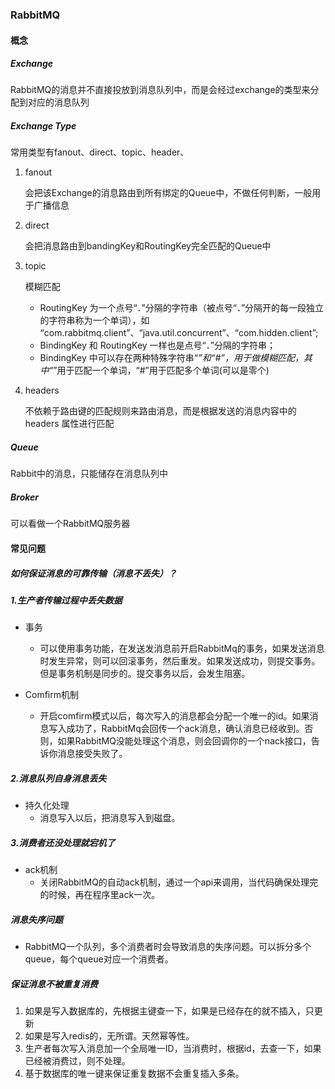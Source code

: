 ### RabbitMQ

#### 概念

##### Exchange

RabbitMQ的消息并不直接投放到消息队列中，而是会经过exchange的类型来分配到对应的消息队列



##### Exchange Type

常用类型有fanout、direct、topic、header、

1. fanout

   会把该Exchange的消息路由到所有绑定的Queue中，不做任何判断，一般用于广播信息

2. direct

   会把消息路由到bandingKey和RoutingKey完全匹配的Queue中

3. topic

   模糊匹配

   - RoutingKey 为一个点号“．”分隔的字符串（被点号“．”分隔开的每一段独立的字符串称为一个单词），如 “com.rabbitmq.client”、“java.util.concurrent”、“com.hidden.client”;
   - BindingKey 和 RoutingKey 一样也是点号“．”分隔的字符串；
   - BindingKey 中可以存在两种特殊字符串“*”和“#”，用于做模糊匹配，其中“*”用于匹配一个单词，“#”用于匹配多个单词(可以是零个)

4. headers

   不依赖于路由键的匹配规则来路由消息，而是根据发送的消息内容中的 headers 属性进行匹配

##### Queue

Rabbit中的消息，只能储存在消息队列中

##### Broker 

可以看做一个RabbitMQ服务器

#### 常见问题

##### 如何保证消息的可靠传输（消息不丢失）？

##### 1.生产者传输过程中丢失数据

- 事务

  - 可以使用事务功能，在发送发消息前开启RabbitMq的事务，如果发送消息时发生异常，则可以回滚事务，然后重发。如果发送成功，则提交事务。但是事务机制是同步的。提交事务以后，会发生阻塞。

- Comfirm机制

  - 开启comfirm模式以后，每次写入的消息都会分配一个唯一的id。如果消息写入成功了，RabbitMq会回传一个ack消息，确认消息已经收到。否则，如果RabbitMQ没能处理这个消息，则会回调你的一个nack接口，告诉你消息接受失败了。

  

##### 2.消息队列自身消息丢失

- 持久化处理
  - 消息写入以后，把消息写入到磁盘。

##### 3.消费者还没处理就宕机了

- ack机制
  - 关闭RabbitMQ的自动ack机制，通过一个api来调用，当代码确保处理完的时候，再在程序里ack一次。

##### 消息失序问题

- RabbitMQ一个队列，多个消费者时会导致消息的失序问题。可以拆分多个queue，每个queue对应一个消费者。

##### 保证消息不被重复消费

1. 如果是写入数据库的，先根据主键查一下，如果是已经存在的就不插入，只更新
2. 如果是写入redis的，无所谓。天然幂等性。
3. 生产者每次写入消息加一个全局唯一ID，当消费时，根据id，去查一下，如果已经被消费过，则不处理。
4. 基于数据库的唯一键来保证重复数据不会重复插入多条。